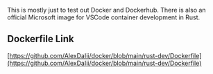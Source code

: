 This is mostly just to test out Docker and Dockerhub. There is also an official Microsoft image for VSCode container development in Rust.

## Dockerfile Link
[https://github.com/AlexDaIii/docker/blob/main/rust-dev/Dockerfile](https://github.com/AlexDaIii/docker/blob/main/rust-dev/Dockerfile)
